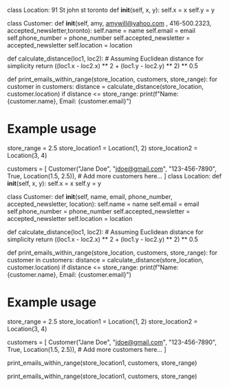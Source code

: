 class Location: 91 St john st toronto 
    def __init__(self, x, y):
        self.x = x
        self.y = y

class Customer:
    def __init__(self, amy, amywill@yahoo.com , 416-500.2323, accepted_newsletter,toronto):
        self.name = name
        self.email = email
        self.phone_number = phone_number
        self.accepted_newsletter = accepted_newsletter
        self.location = location

def calculate_distance(loc1, loc2):
    # Assuming Euclidean distance for simplicity
    return ((loc1.x - loc2.x) ** 2 + (loc1.y - loc2.y) ** 2) ** 0.5

def print_emails_within_range(store_location, customers, store_range):
    for customer in customers:
        distance = calculate_distance(store_location, customer.location)
        if distance <= store_range:
            print(f"Name: {customer.name}, Email: {customer.email}")

# Example usage
store_range = 2.5
store_location1 = Location(1, 2)
store_location2 = Location(3, 4)

customers = [
    Customer("Jane Doe", "jdoe@gmail.com", "123-456-7890", True, Location(1.5, 2.5)),
    # Add more customers here...
]
class Location:
    def __init__(self, x, y):
        self.x = x
        self.y = y

class Customer:
    def __init__(self, name, email, phone_number, accepted_newsletter, location):
        self.name = name
        self.email = email
        self.phone_number = phone_number
        self.accepted_newsletter = accepted_newsletter
        self.location = location

def calculate_distance(loc1, loc2):
    # Assuming Euclidean distance for simplicity
    return ((loc1.x - loc2.x) ** 2 + (loc1.y - loc2.y) ** 2) ** 0.5

def print_emails_within_range(store_location, customers, store_range):
    for customer in customers:
        distance = calculate_distance(store_location, customer.location)
        if distance <= store_range:
            print(f"Name: {customer.name}, Email: {customer.email}")

# Example usage
store_range = 2.5
store_location1 = Location(1, 2)
store_location2 = Location(3, 4)

customers = [
    Customer("Jane Doe", "jdoe@gmail.com", "123-456-7890", True, Location(1.5, 2.5)),
    # Add more customers here...
]

print_emails_within_range(store_location1, customers, store_range)


print_emails_within_range(store_location1, customers, store_range)
